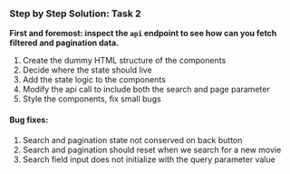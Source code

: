 

### Step by Step Solution: Task 2

**First and foremost: inspect the `api` endpoint to see how can you fetch filtered and pagination data.**

1. Create the dummy HTML structure of the components
2. Decide where the state should live
3. Add the state logic to the components
4. Modify the api call to include both the search and page parameter
5. Style the components, fix small bugs

#### Bug fixes:
1. Search and pagination state not conserved on back button
2. Search and pagination should reset when we search for a new movie
3. Search field input does not initialize with the query parameter value
